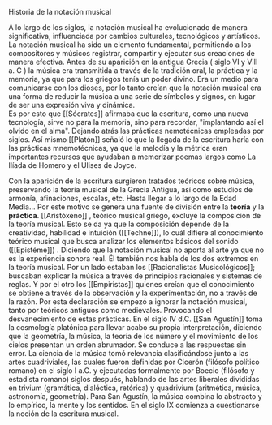 Historia de la notación musical  

A lo largo de los siglos, la notación musical ha evolucionado de manera significativa, influenciada por cambios culturales, tecnológicos y artísticos.
La notación musical ha sido un elemento fundamental, permitiendo a los compositores y músicos registrar, compartir y ejecutar sus creaciones de manera efectiva.
Antes de su aparición en la antigua Grecia ( siglo VI y VIII  a. C )  la música era transmitida a través de la tradición oral, la práctica y la memoria, ya que para los griegos tenía un poder divino. Era un medio para comunicarse con los dioses, por lo tanto creían que la notación musical era una forma de reducir la música a una serie de símbolos y signos, en lugar de ser una expresión viva y dinámica.   
Es por esto que [[Sócrates]] afirmaba que la escritura, como una nueva tecnología, sirve no para la memoria, sino para recordar, "implantando así el olvido en el alma". Dejando atrás las prácticas nemotécnicas empleadas por siglos. Así mismo [[Platón]] señaló lo que la llegada de la escritura haría con las prácticas mnemotécnicas, ya que la melodía y la métrica eran importantes recursos que ayudaban a memorizar poemas largos como La Ilíada de Homero y el Ulises de Joyce.

 Con la aparición de la escritura surgieron tratados teóricos sobre música, preservando la teoría musical de la Grecia Antigua, así como estudios de armonía, afinaciones, escalas, etc. Hasta llegar a lo largo de la Edad Media...
Por este motivo se genera una fuente de división entre la **teoría**  y la **práctica**. 
 [[Aristóxeno]] , teórico musical griego, excluye la composición de la teoría musical. Esto se da ya que la composición depende de la creatividad, habilidad e intuición ([[Techne]]), lo cuál difiere al conocimiento teórico musical que busca analizar los elementos básicos del sonido ([[Epistéme]]) . Diciendo que la notación musical no aporta al arte ya que no es la experiencia sonora real. 
 Él también nos habla de los dos extremos en la teoría musical. Por un lado estaban los [[Racionalistas Musicológicos]]; buscaban explicar la música a través de principios racionales y sistemas de reglas. Y por el otro los [[Empiristas]] quienes creían que el conocimiento se obtiene a través de la observación y la experimentación, no a través de la razón. 
  Por esta declaración se empezó a ignorar la notación musical, tanto por teóricos antiguos como medievales. Provocando el desvanecimiento de estas prácticas. 
   En el siglo IV d.C. [[San Agustín]] toma la cosmología platónica para llevar acabo su
   propia interpretación, diciendo que la geometría, la música, la teoría de los número y el movimiento de los cielos presentan un orden abrumador. Se conduce a las respuestas sin error. 
   La ciencia de la música tomó relevancia clasificándose junto a las artes cuadriviales, las cuales fueron definidas por Cicerón (filósofo político romano) en el siglo I a.C. y ejecutadas formalmente por Boecio (filósofo y estadista romano) siglos después, hablando de las artes liberales divididas en trivium (gramática, dialéctica, retórica) y quadrivium (aritmética, música, astronomía, geometría). 
Para San Agustín, la música combina lo abstracto y lo empírico, la mente y los sentidos.
  En el siglo IX comienza a cuestionarse la noción de la escritura musical.










